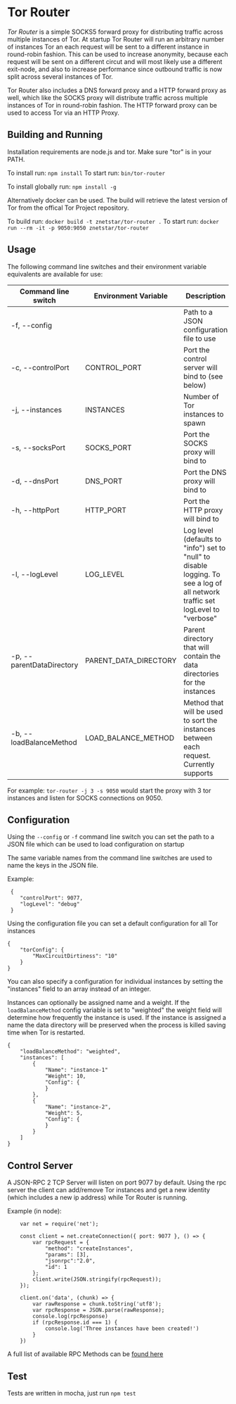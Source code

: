 # Tor Router

*Tor Router* is a simple SOCKS5 forward proxy for distributing traffic across multiple instances of Tor. At startup Tor Router will run an arbitrary number of instances Tor an each request will be sent to a different instance in round-robin fashion. This can be used to increase anonymity, because each request will be sent on a different circut and will most likely use a different exit-node, and also to increase performance since outbound traffic is now split across several instances of Tor.

Tor Router also includes a DNS forward proxy and a HTTP forward proxy as well, which like the SOCKS proxy will distribute traffic across multiple instances of Tor in round-robin fashion. The HTTP forward proxy can be used to access Tor via an HTTP Proxy.

## Building and Running

Installation requirements are node.js and tor. Make sure "tor" is in your PATH.

To install run: `npm install`
To start run: `bin/tor-router`

To install globally run: `npm install -g`

Alternatively docker can be used. The build will retrieve the latest version of Tor from the offical Tor Project repository.

To build run: `docker build -t znetstar/tor-router .`
To start run: `docker run --rm -it -p 9050:9050 znetstar/tor-router`

## Usage

The following command line switches and their environment variable equivalents are available for use:

|Command line switch|Environment Variable|Description|
|-------------------|--------------------|-----------|
|-f, --config       |                    |Path to a JSON configuration file to use|
|-c, --controlPort	|CONTROL_PORT        |Port the control server will bind to (see below)|
|-j, --instances    |INSTANCES           |Number of Tor instances to spawn|
|-s, --socksPort    |SOCKS_PORT			 |Port the SOCKS proxy will bind to|
|-d, --dnsPort		|DNS_PORT			 |Port the DNS proxy will bind to|
|-h, --httpPort     |HTTP_PORT			 |Port the HTTP proxy will bind to|
|-l, --logLevel		|LOG_LEVEL			 |Log level (defaults to "info") set to "null" to disable logging. To see a log of all network traffic set logLevel to "verbose"|
|-p, --parentDataDirectory|PARENT_DATA_DIRECTORY      |Parent directory that will contain the data directories for the instances|
|-b, --loadBalanceMethod|LOAD_BALANCE_METHOD          |Method that will be used to sort the instances between each request. Currently supports| "round_robin" and "weighted".|

For example: `tor-router -j 3 -s 9050` would start the proxy with 3 tor instances and listen for SOCKS connections on 9050.

## Configuration

Using the `--config` or `-f` command line switch you can set the path to a JSON file which can be used to load configuration on startup

The same variable names from the command line switches are used to name the keys in the JSON file.

Example:

```
 {
 	"controlPort": 9077,
 	"logLevel": "debug"
 }
```

Using the configuration file you can set a default configuration for all Tor instances

```
{
	"torConfig": {
		"MaxCircuitDirtiness": "10"
	}
}
```

You can also specify a configuration for individual instances by setting the "instances" field to an array instead of an integer.

Instances can optionally be assigned name and a weight. If the `loadBalanceMethod` config variable is set to "weighted" the weight field will determine how frequently the instance is used. If the instance is assigned a name the data directory will be preserved when the process is killed saving time when Tor is restarted.

```
{
	"loadBalanceMethod": "weighted",
	"instances": [
		{
			"Name": "instance-1"
			"Weight": 10,
			"Config": {
			}
		},
		{
			"Name": "instance-2",
			"Weight": 5,
			"Config": {
			}
		}
	]
}
```

## Control Server

A JSON-RPC 2 TCP Server will listen on port 9077 by default. Using the rpc server the client can add/remove Tor instances and get a new identity (which includes a new ip address) while Tor Router is running.

Example (in node):

```
	var net = require('net');

	const client = net.createConnection({ port: 9077 }, () => {
		var rpcRequest = {
			"method": "createInstances",
			"params": [3], 
			"jsonrpc":"2.0", 
			"id": 1
		};
		client.write(JSON.stringify(rpcRequest));
	});

	client.on('data', (chunk) => {
		var rawResponse = chunk.toString('utf8');
		var rpcResponse = JSON.parse(rawResponse);
		console.log(rpcResponse)
		if (rpcResponse.id === 1) {
			console.log('Three instances have been created!')
		}
	})
```

A full list of available RPC Methods can be [found here](https://github.com/znetstar/tor-router/docs/rpc-methods.md)

## Test

Tests are written in mocha, just run `npm test`